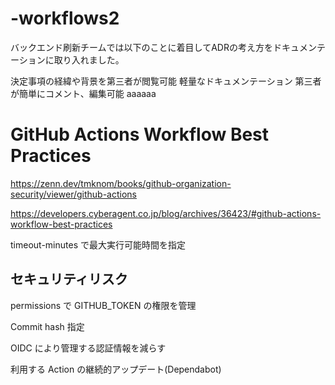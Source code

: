 # -workflows2
バックエンド刷新チームでは以下のことに着目してADRの考え方をドキュメンテーションに取り入れました。

決定事項の経緯や背景を第三者が閲覧可能
軽量なドキュメンテーション
第三者が簡単にコメント、編集可能
aaaaaa

# GitHub Actions Workflow Best Practices
https://zenn.dev/tmknom/books/github-organization-security/viewer/github-actions

https://developers.cyberagent.co.jp/blog/archives/36423/#github-actions-workflow-best-practices

timeout-minutes で最大実行可能時間を指定

## セキュリティリスク
permissions で GITHUB_TOKEN の権限を管理

Commit hash 指定

OIDC により管理する認証情報を減らす

利用する Action の継続的アップデート(Dependabot)
